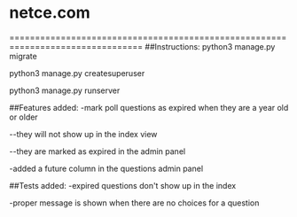 # netce.com
================================================================================
##Instructions:
python3 manage.py migrate

python3 manage.py createsuperuser

python3 manage.py runserver



##Features added:
-mark poll questions as expired when they are a year old or older

--they will not show up in the index view

--they are marked as expired in the admin panel

-added a future column in the questions admin panel

##Tests added:
-expired questions don't show up in the index

-proper message is shown when there are no choices for a question
